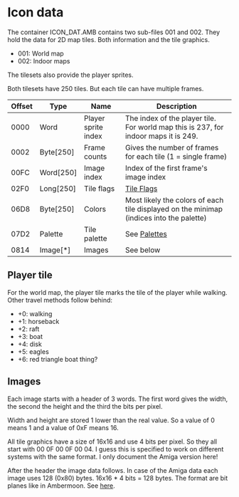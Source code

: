 # Icon data

The container ICON_DAT.AMB contains two sub-files 001 and 002. They hold the data for 2D map tiles. Both information and the tile graphics.
- 001: World map
- 002: Indoor maps

The tilesets also provide the player sprites.

Both tilesets have 250 tiles. But each tile can have multiple frames.

Offset | Type | Name | Description
--- | --- | --- | ---
0000 | Word | Player sprite index | The index of the player tile. For world map this is 237, for indoor maps it is 249.
0002 | Byte[250] | Frame counts | Gives the number of frames for each tile (1 = single frame)
00FC | Word[250] | Image index | Index of the first frame's image index
02F0 | Long[250] | Tile flags | [Tile Flags](TileFlags.md)
06D8 | Byte[250] | Colors | Most likely the colors of each tile displayed on the minimap (indices into the palette)
07D2 | Palette | Tile palette | See [Palettes](Palettes.md)
0814 | Image[\*] | Images | See below

## Player tile

For the world map, the player tile marks the tile of the player while walking.  Other travel methods follow behind:
- +0: walking
- +1: horseback
- +2: raft
- +3: boat
- +4: disk
- +5: eagles
- +6: red triangle boat thing?

## Images

Each image starts with a header of 3 words. The first word gives the width, the second the height and the third the bits per pixel.

Width and height are stored 1 lower than the real value. So a value of 0 means 1 and a value of 0xF means 16.

All tile graphics have a size of 16x16 and use 4 bits per pixel. So they all start with 00 0F 00 0F 00 04. I guess this is specified to work on different systems with the same format. I only document the Amiga version here!

After the header the image data follows. In case of the Amiga data each image uses 128 (0x80) bytes. 16x16 * 4 bits = 128 bytes. The format are bit planes like in Ambermoon. See [here](https://github.com/Pyrdacor/Ambermoon/blob/master/FileSpecs/Graphics.md).




